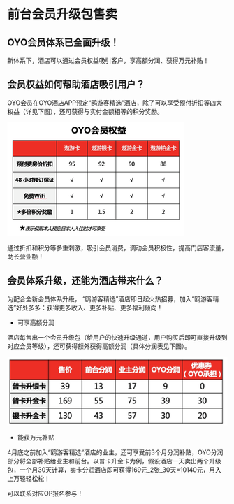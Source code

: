 # 前台会员升级包售卖

## OYO会员体系已全面升级！

新体系下，酒店可以通过会员权益吸引客户，享高额分润、获得万元补贴！

## 会员权益如何帮助酒店吸引用户？

OYO会员在OYO酒店APP预定“鸥游客精选”酒店，除了可以享受预付折扣等四大权益（详见下图），还可获得与实付金额相等的积分奖励。

![](../../.gitbook/assets/image%20%28203%29.png)

通过折扣和积分等多重刺激，吸引会员消费，调动会员积极性，提高门店客流量，助长营业额！

## 会员体系升级，还能为酒店带来什么？

为配合全新会员体系升级， “鸥游客精选”酒店即日起火热招募，加入“鸥游客精选”好处多多：获得更多收入、更多补贴、更多福利倾向！

* 可享高额分润

酒店每售出一个会员升级包（给用户的快速升级通道，用户购买后即可直接升级到对应会员等级），还可获得额外获得高额分润（具体分润表见下图）。

![](../../.gitbook/assets/image%20%28624%29.png)

* 能获万元补贴

4月底之前加入“鸥游客精选”酒店的业主，还可享受前3个月分润补贴，OYO分润部分将全部补贴给业主和前台。以普卡升金卡为例，假设酒店一天卖出两个升级包，一个月30天计算，卖卡分润酒店即可获得169元_2张_30天=10140元，月入上万轻轻松松！

可以联系对应OP报名参与！

